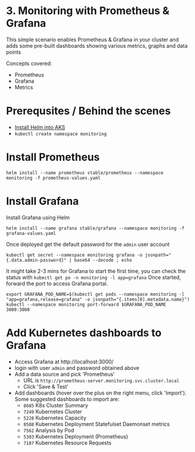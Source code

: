 # 3. Monitoring with Prometheus & Grafana

This simple scenario enables Prometheus & Grafana in your cluster and adds some pre-built dashboards showing various metrics, graphs and data points

Concepts covered:
- Prometheus
- Grafana
- Metrics

# Prerequsites / Behind the scenes
- [Install Helm into AKS](https://docs.microsoft.com/en-us/azure/aks/kubernetes-helm)
- `kubectl create namespace monitoring`

# Install Prometheus

```
helm install --name prometheus stable/prometheus --namespace monitoring -f prometheus-values.yaml
```

# Install Grafana

Install Grafana using Helm
```
helm install --name grafana stable/grafana --namespace monitoring -f grafana-values.yaml
```

Once deployed get the default password for the `admin` user account
```
kubectl get secret --namespace monitoring grafana -o jsonpath="{.data.admin-password}" | base64 --decode ; echo
```

It might take 2-3 mins for Grafana to start the first time, you can check the status with `kubectl get po -n monitoring -l app=grafana`
Once started, forward the port to access Grafana portal. 
```
export GRAFANA_POD_NAME=$(kubectl get pods --namespace monitoring -l "app=grafana,release=grafana" -o jsonpath="{.items[0].metadata.name}")
kubectl --namespace monitoring port-forward $GRAFANA_POD_NAME 3000:3000
```

# Add Kubernetes dashboards to Grafana
- Access Grafana at http://localhost:3000/
- login with user `admin` and password obtained above
- Add a data source and pick 'Prometheus' 
  - URL is `http://prometheus-server.monitoring.svc.cluster.local`
  - Click 'Save & Test'
- Add dashboards (hover over the plus on the right menu, click 'Import').  
Some suggested dashboards to import are:
  - `8685` K8s Cluster Summary
  - `7249` Kubernetes Cluster
  - `5228` Kubernetes Capacity 
  - `8588` Kubernetes Deployment Statefulset Daemonset metrics 
  - `7562` Analysis by Pod
  - `5303` Kubernetes Deployment (Prometheus)
  - `7187` Kubernetes Resource Requests 
